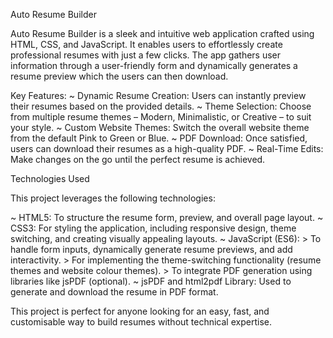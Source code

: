 Auto Resume Builder

Auto Resume Builder is a sleek and intuitive web application crafted using HTML, CSS, and JavaScript. It enables users to effortlessly create professional resumes with just a few clicks. The app gathers user information through a user-friendly form and dynamically generates a resume preview which the users can then download.

Key Features:
~ Dynamic Resume Creation: Users can instantly preview their resumes based on the provided details.
~ Theme Selection: Choose from multiple resume themes – Modern, Minimalistic, or Creative – to suit your style.
~ Custom Website Themes: Switch the overall website theme from the default Pink to Green or Blue.
~ PDF Download: Once satisfied, users can download their resumes as a high-quality PDF.
~ Real-Time Edits: Make changes on the go until the perfect resume is achieved.

Technologies Used

This project leverages the following technologies:

~ HTML5: To structure the resume form, preview, and overall page layout.
~ CSS3: For styling the application, including responsive design, theme switching, and creating visually appealing layouts.
~ JavaScript (ES6):
    > To handle form inputs, dynamically generate resume previews, and add interactivity.
    > For implementing the theme-switching functionality (resume themes and website colour themes).
    > To integrate PDF generation using libraries like jsPDF (optional).
~ jsPDF and html2pdf Library: Used to generate and download the resume in PDF format.

This project is perfect for anyone looking for an easy, fast, and customisable way to build resumes without technical expertise.
